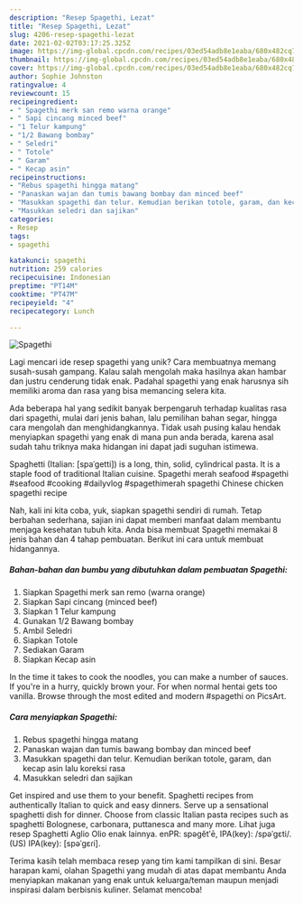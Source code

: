 ```yaml
---
description: "Resep Spagethi, Lezat"
title: "Resep Spagethi, Lezat"
slug: 4206-resep-spagethi-lezat
date: 2021-02-02T03:17:25.325Z
image: https://img-global.cpcdn.com/recipes/03ed54adb8e1eaba/680x482cq70/spagethi-foto-resep-utama.jpg
thumbnail: https://img-global.cpcdn.com/recipes/03ed54adb8e1eaba/680x482cq70/spagethi-foto-resep-utama.jpg
cover: https://img-global.cpcdn.com/recipes/03ed54adb8e1eaba/680x482cq70/spagethi-foto-resep-utama.jpg
author: Sophie Johnston
ratingvalue: 4
reviewcount: 15
recipeingredient:
- " Spagethi merk san remo warna orange"
- " Sapi cincang minced beef"
- "1 Telur kampung"
- "1/2 Bawang bombay"
- " Seledri"
- " Totole"
- " Garam"
- " Kecap asin"
recipeinstructions:
- "Rebus spagethi hingga matang"
- "Panaskan wajan dan tumis bawang bombay dan minced beef"
- "Masukkan spagethi dan telur. Kemudian berikan totole, garam, dan kecap asin lalu koreksi rasa"
- "Masukkan seledri dan sajikan"
categories:
- Resep
tags:
- spagethi

katakunci: spagethi 
nutrition: 259 calories
recipecuisine: Indonesian
preptime: "PT14M"
cooktime: "PT47M"
recipeyield: "4"
recipecategory: Lunch

---
```



![Spagethi](https://img-global.cpcdn.com/recipes/03ed54adb8e1eaba/680x482cq70/spagethi-foto-resep-utama.jpg)

Lagi mencari ide resep spagethi yang unik? Cara membuatnya memang susah-susah gampang. Kalau salah mengolah maka hasilnya akan hambar dan justru cenderung tidak enak. Padahal spagethi yang enak harusnya sih memiliki aroma dan rasa yang bisa memancing selera kita.

Ada beberapa hal yang sedikit banyak berpengaruh terhadap kualitas rasa dari spagethi, mulai dari jenis bahan, lalu pemilihan bahan segar, hingga cara mengolah dan menghidangkannya. Tidak usah pusing kalau hendak menyiapkan spagethi yang enak di mana pun anda berada, karena asal sudah tahu triknya maka hidangan ini dapat jadi suguhan istimewa.

Spaghetti (Italian: [spaˈɡetti]) is a long, thin, solid, cylindrical pasta. It is a staple food of traditional Italian cuisine. Spagethi merah seafood #spagethi #seafood #cooking #dailyvlog #spagethimerah spagethi Chinese chicken spagethi recipe


Nah, kali ini kita coba, yuk, siapkan spagethi sendiri di rumah. Tetap berbahan sederhana, sajian ini dapat memberi manfaat dalam membantu menjaga kesehatan tubuh kita. Anda bisa membuat Spagethi memakai 8 jenis bahan dan 4 tahap pembuatan. Berikut ini cara untuk membuat hidangannya.

<!--inarticleads1-->

##### Bahan-bahan dan bumbu yang dibutuhkan dalam pembuatan Spagethi:

1. Siapkan  Spagethi merk san remo (warna orange)
1. Siapkan  Sapi cincang (minced beef)
1. Siapkan 1 Telur kampung
1. Gunakan 1/2 Bawang bombay
1. Ambil  Seledri
1. Siapkan  Totole
1. Sediakan  Garam
1. Siapkan  Kecap asin


In the time it takes to cook the noodles, you can make a number of sauces. If you&#39;re in a hurry, quickly brown your. For when normal hentai gets too vanilla. Browse through the most edited and modern #spagethi on PicsArt. 

<!--inarticleads2-->

##### Cara menyiapkan Spagethi:

1. Rebus spagethi hingga matang
1. Panaskan wajan dan tumis bawang bombay dan minced beef
1. Masukkan spagethi dan telur. Kemudian berikan totole, garam, dan kecap asin lalu koreksi rasa
1. Masukkan seledri dan sajikan


Get inspired and use them to your benefit. Spaghetti recipes from authentically Italian to quick and easy dinners. Serve up a sensational spaghetti dish for dinner. Choose from classic Italian pasta recipes such as spaghetti Bolognese, carbonara, puttanesca and many more. Lihat juga resep Spaghetti Aglio Olio enak lainnya. enPR: spəgĕtʹē, IPA(key): /spəˈɡɛti/. (US) IPA(key): [spəˈɡɛɾi]. 

Terima kasih telah membaca resep yang tim kami tampilkan di sini. Besar harapan kami, olahan Spagethi yang mudah di atas dapat membantu Anda menyiapkan makanan yang enak untuk keluarga/teman maupun menjadi inspirasi dalam berbisnis kuliner. Selamat mencoba!
